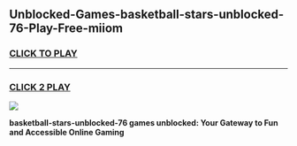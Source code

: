 
## Unblocked-Games-basketball-stars-unblocked-76-Play-Free-miiom
<h3>
<a href="https://premium76.site?title=basketball-stars-unblocked-76&ref=23A">CLICK TO PLAY</a></h3>
<hr>

<h3>
<a href="https://premium76.site?title=basketball-stars-unblocked-76&ref=23A">CLICK 2 PLAY</a>
  
</h3>

<a href="https://premium76.site?title=basketball-stars-unblocked-76&ref=23A"><img src="https://clearcache.store/games.png"></a>


**basketball-stars-unblocked-76 games unblocked: Your Gateway to Fun and Accessible Online Gaming**
